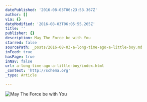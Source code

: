 ```yaml
---
datePublished: '2016-08-03T06:23:53.367Z'
author: []
via: {}
dateModified: '2016-08-03T06:05:55.265Z'
title: ''
publisher: {}
description: May The Force be with You
starred: false
sourcePath: _posts/2016-08-03-a-long-time-ago-a-little-boy.md
inFeed: true
hasPage: true
inNav: false
url: a-long-time-ago-a-little-boy/index.html
_context: 'http://schema.org'
_type: Article

---
```

![May The Force be with You](https://the-grid-user-content.s3-us-west-2.amazonaws.com/0b6a0d14-b34f-45fd-960d-7d66970ffa58.jpg)